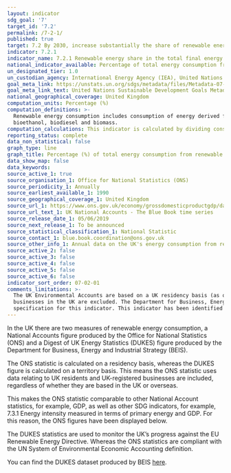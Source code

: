 ```yaml
---
layout: indicator
sdg_goal: '7'
target_id: '7.2'
permalink: /7-2-1/
published: true
target: 7.2 By 2030, increase substantially the share of renewable energy in the global energy mix
indicator: 7.2.1
indicator_name: 7.2.1 Renewable energy share in the total final energy consumption
national_indicator_available: Percentage of total energy consumption from renewable sources
un_designated_tier: 1.0
un_custodian_agency: International Energy Agency (IEA), United Nations Statistics Division (UNSD), United Nations' inter-agency mechanism on energy (UN Energy) and the SE4ALL Global Tracking Framework Consortium
goal_meta_link: https://unstats.un.org/sdgs/metadata/files/Metadata-07-02-01.pdf 
goal_meta_link_text: United Nations Sustainable Development Goals Metadata (PDF 216 KB)
national_geographical_coverage: United Kingdom
computation_units: Percentage (%)
computation_definitions: >-
  Renewable energy consumption includes consumption of energy derived from hydroelectric power, wind, wave, tidal, solar photovoltaic, geothermal aquifers, landfill gas, sewage gas, biogas from autogen, municipal solid waste, poultry litter, straw, wood, charcoal, liquid bio-fuels,
  bioethanol, biodiesel and biomass.
computation_calculations: This indicator is calculated by dividing consumption of energy from all renewable sources by total final energy consumption.
reporting_status: complete
data_non_statistical: false
graph_type: line
graph_title: Percentage (%) of total energy consumption from renewable sources
data_show_map: false
data_keywords:  
source_active_1: true
source_organisation_1: Office for National Statistics (ONS)
source_periodicity_1: Annually
source_earliest_available_1: 1990
source_geographical_coverage_1: United Kingdom
source_url_1: https://www.ons.gov.uk/economy/grossdomesticproductgdp/datasets/bluebook
source_url_text_1: UK National Accounts - The Blue Book time series 
source_release_date_1: 05/06/2019
source_next_release_1: To be announced
source_statistical_classification_1: National Statistic
source_contact_1: blue.book.coordination@ons.gov.uk  
source_other_info_1: Annual data on the UK's energy consumption from renewable and waste sources, by source and industry, from 1990 to 2016.
source_active_2: false
source_active_3: false
source_active_4: false
source_active_5: false
source_active_6: false
indicator_sort_order: 07-02-01
comments_limitations: >-
  The UK Environmental Accounts are based on a UK residency basis (as opposed to a territory basis). This means that data relating to UK residents and UK-registered businesses are included, regardless of whether they are in the UK or overseas. Data relating to foreign visitors and foreign
  businesses in the UK are excluded. The Department for Business, Energy and Industrial Strategy also produce an <a href="https://www.gov.uk/government/collections/energy-trends">Energy Trends publication</a> which calculates the figures on a territory basis. Data follows the UN
  specification for this indicator. This indicator has been identified in collaboration with topic experts.
---
```

In the UK there are two measures of renewable energy consumption, a National Accounts figure produced by the Office for National Statistics (ONS) and a Digest of UK Energy Statistics (DUKES) figure produced by the Department for Business, Energy and Industrial Strategy (BEIS).

The ONS statistic is calculated on a residency basis, whereas the DUKES figure is calculated on a territory basis.  This means the ONS statistic uses data relating to UK residents and UK-registered businesses are included, regardless of whether they are based in the UK or overseas. 

This makes the ONS statistic comparable to other National Account statistics, for example, GDP, as well as other SDG indicators, for example, 7.3.1 Energy intensity measured in terms of primary energy and GDP.  For this reason, the ONS figures have been displayed below.

The DUKES statistics are used to monitor the UK’s progress against the EU Renewable Energy Directive.  Whereas the ONS statistics are compliant with the UN System of Environmental Economic Accounting definition. 

You can find the DUKES dataset produced by BEIS [here](https://www.gov.uk/government/collections/digest-of-uk-energy-statistics-dukes).